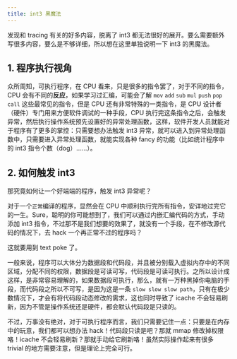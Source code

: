 ```yaml
---
title: int3 黑魔法
---
```


发现和 tracing 有关的好多内容，脱离了 int3 都无法很好的展开。要么需要额外写很多内容，要么是不够详细，所以想在这里单独说明一下 int3 的黑魔法。

## 1. 程序执行视角

众所周知，可执行程序，在 CPU 看来，只是很多的指令罢了，对于不同的指令，CPU 会有不同的**反应**，如果学习过汇编，可能会了解 `mov` `add` `sub` `mul` `push` `pop` `call` 这些最常见的指令，但是 CPU 还有非常特殊的一类指令，是 CPU 设计者（硬件）专门用来方便软件调试的一种手段，CPU 执行完这条指令之后，会触发异常，然后执行操作系统预先设置好的异常处理函数，这样，软件开发人员就能对于程序有了更多的掌控：只需要想办法触发 int3 异常，就可以进入到异常处理函数中，只需要进入异常处理函数，就能实现各种 fancy 的功能（比如统计程序中的 int3 指令个数（dog）......）。

## 2. 如何触发 int3

那究竟如何让一个好端端的程序，触发 int3 异常呢？

对于一个`正常`编译的程序，显然会在 CPU 中顺利执行完所有指令，安详地过完它的一生。Sure，聪明的你可能想到了，我们可以通过内嵌汇编代码的方式，手动添加 int3 指令，不过那不是我们想要的效果了，就没有一个手段，在不修改源代码的情况下，去 hack 一个再正常不过的程序吗？

这就要用到 text poke 了。

一般来说，程序可以大体分为数据段和代码段，并且被分别载入虚拟内存中的不同区域，分配不同的权限，数据段是可读可写，代码段是可读可执行。之所以设计成这样，是非常容易理解的，如果数据段可执行，那么，就有一万种黑掉你电脑的手段，而代码段之所以不可写，是因为这是一条 `slow slow slow path`，只有在极少数情况下，才会有将代码段动态修改的需求，这也同时导致了 icache 不会轻易刷新，因为不管是操作系统还是硬件，都会默认代码段是只读的。

不过，万事没有绝对，对于可执行程序而言，我们只需要记住一点：只要是在内存中的玩意，我们都可以想办法 hack！代码段只读是吧？那就 mmap 修改掉权限咯！icache 不会轻易刷新？那就手动给它刷新咯！虽然实际操作起来有很多 trivial 的地方需要注意，但是理论上完全可行。

